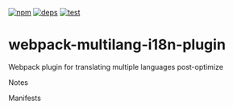 [![npm][npm]][npm-url]
[![deps][deps]][deps-url]
[![test][test]][test-url]

# webpack-multilang-i18n-plugin
Webpack plugin for translating multiple languages post-optimize

[npm]: https://img.shields.io/npm/v/webpack-multilang-i18n-plugin.svg
[npm-url]: https://npmjs.com/package/webpack-multilang-i18n-plugin

[deps]: https://david-dm.org/devonreed/webpack-multilang-i18n-plugin.svg
[deps-url]: https://david-dm.org/devonreed/webpack-multilang-i18n-plugin

[test]:https://img.shields.io/travis/devonreed/webpack-multilang-i18n-plugin.svg
[test-url]:https://travis-ci.org/devonreed/webpack-multilang-i18n-plugin

Notes

Manifests

